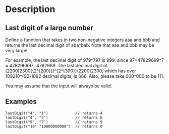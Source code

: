 # Description 

## Last digit of a large number

Define a function that takes in two non-negative integers aaa and bbb and returns the last decimal digit of aba^bab. Note that aaa and bbb may be very large!

For example, the last decimal digit of 979^797 is 999, since 97=47829699^7 = 478296997=4782969. The last decimal digit of (2200)2300({2^{200}})^{2^{300}}(2200)2300, which has over 109210^{92}1092 decimal digits, is 666. Also, please take 000^000 to be 111.

You may assume that the input will always be valid.

## Examples
```
lastDigit("4", "1")            // returns 4
lastDigit("4", "2")            // returns 6
lastDigit("9", "7")            // returns 9    
lastDigit("10","10000000000")  // returns 0
```
